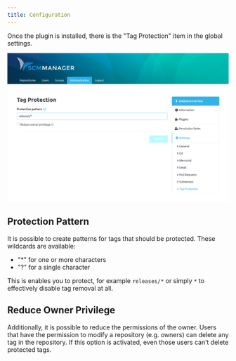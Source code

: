 ```yaml
---
title: Configuration
---
```

Once the plugin is installed, there is the "Tag Protection" item in the global settings.

![Tag Protection Overview](assets/overview.png)

## Protection Pattern

It is possible to create patterns for tags that should be protected. These wildcards are available:

* "*\" for one or more characters
* "?" for a single character

This is enables you to protect, for example `releases/*` or simply `*` to effectively disable tag removal at all.

## Reduce Owner Privilege

Additionally, it is possible to reduce the permissions of the owner. Users that have the permission to modify a repository (e.g. owners) can delete any tag in the repository. If this option is activated, even those users can’t delete protected tags.
